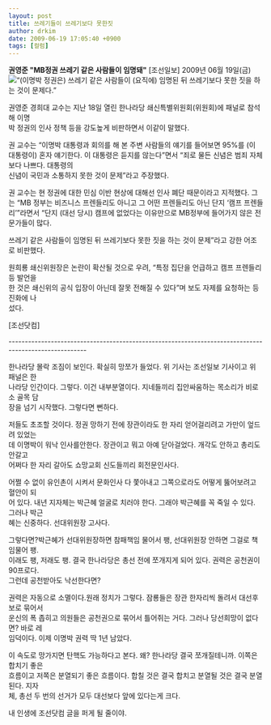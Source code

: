 ```yaml
---
layout: post
title: 쓰레기들이 쓰레기보다 못한짓
author: drkim
date: 2009-06-19 17:05:40 +0900
tags: [컬럼]
---
```

**권영준 "MB정권 쓰레기 같은 사람들이 임명돼"** [조선일보] 2009년 06월 19일(금)   
![](http://img.news.yahoo.co.kr/picture/2009/34/20090619/2009061911190417634_150041_0.jpg)“(이명박 정권은) 쓰레기 같은 사람들이 (요직에) 임명된 뒤 쓰레기보다 못한 짓을 하는 것이 문제다.”  
  
권영준 경희대 교수는 지난 18일 열린 한나라당 쇄신특별위원회(위원회)에 패널로 참석해 이명  
박 정권의 인사 정책 등을 강도높게 비판하면서 이같이 말했다.  
  
권 교수는 “이명박 대통령과 회의를 해 본 주변 사람들의 얘기를 들어보면 95%를 (이 대통령이) 혼자 얘기한다. 이 대통령은 듣지를 않는다”면서 “죄로 물든 신념은 범죄 자체보다 나쁘다. 대통령의   
신념이 국민과 소통하지 못한 것이 문제”라고 주장했다.  
  
권 교수는 현 정권에 대한 민심 이반 현상에 대해선 인사 폐단 때문이라고 지적했다. 그는 “MB 정부는 비즈니스 프렌들리도 아니고 그 어떤 프렌들리도 아닌 단지 ‘캠프 프렌들리’”라면서 “단지 (대선 당시) 캠프에 없었다는 이유만으로 MB정부에 들어가지 않은 전문가들이 많다.   
  
쓰레기 같은 사람들이 임명된 뒤 쓰레기보다 못한 짓을 하는 것이 문제”라고 강한 어조로 비판했다.   
  
원희룡 쇄신위원장은 논란이 확산될 것으로 우려, “특정 집단을 언급하고 캠프 프렌들리 등 발언을   
한 것은 쇄신위의 공식 입장이 아닌데 잘못 전해질 수 있다”며 보도 자제를 요청하는 등 진화에 나  
섰다.  
  
[조선닷컴]  
  
\---\---\---\---\---\---\---\---\---\---\---\---\---\---\---\---\---\---\---\---\---\---\---\---\---\---\---\---\---\---\---\---\---\---  
  
한나라당 몰락 조짐이 보인다. 확실히 망쪼가 들었다. 위 기사는 조선일보 기사이고 위 패널은 한  
나라당 인간이다. 그렇다. 이건 내부분열이다. 지네들끼리 집안싸움하는 목소리가 비로소 골목 담  
장을 넘기 시작했다. 그렇다면 뻔하다.  
  
저들도 초조할 것이다. 정권 망하기 전에 장관이라도 한 자리 얻어걸리려고 가만이 엎드려 있었는  
데 이명박이 워낙 인사를안한다. 장관이고 뭐고 아예 닫아걸었다. 개각도 안하고 총리도 안갈고   
어쩌다 한 자리 갈아도 쇼망교회 신도들끼리 회전문인사다.  
  
어쩔 수 없이 유인촌이 시켜서 문화인사 다 쫓아내고 그쪽으로라도 어떻게 뚫어보려고 혈안이 되  
어 있다. 내년 지자체는 박근혜 얼굴로 치러야 한다. 그래야 박근혜를 꼭 죽일 수 있다. 그러나 박근  
혜는 신중하다. 선대위원장 고사다.   
  
그렇다면?박근혜가 선대위원장하면 참패책임 물어서 팽, 선대위원장 안하면 그걸로 책임물어 팽.   
이래도 팽, 저래도 팽. 결국 한나라당은 총선 전에 쪼개지게 되어 있다. 권력은 공천권이 90프로다.   
그런데 공천받아도 낙선한다면?   
  
권력은 자동으로 소멸이다.원래 정치가 그렇다. 잠룡들은 장관 한자리씩 돌려서 대선후보로 묶어서   
운신의 폭 좁히고 의원들은 공천권으로 묶어서 틀어쥐는 거다. 그러나 당선희망이 없다면? 바로 레  
임덕이다. 이제 이명박 권력 딱 1년 남았다.   
  
이 속도로 망가지면 탄핵도 가능하다고 본다. 왜? 한나라당 결국 쪼개질테니까. 이쪽은 합치기 좋은   
흐름이고 저쪽은 분열되기 좋은 흐름이다. 합칠 것은 결국 합치고 분열될 것은 결국 분열된다. 지자  
체, 총선 두 번의 선거가 모두 대선보다 앞에 있다는게 크다.  
  
  
내 인생에 조선닷컴 글을 퍼게 될 줄이야.